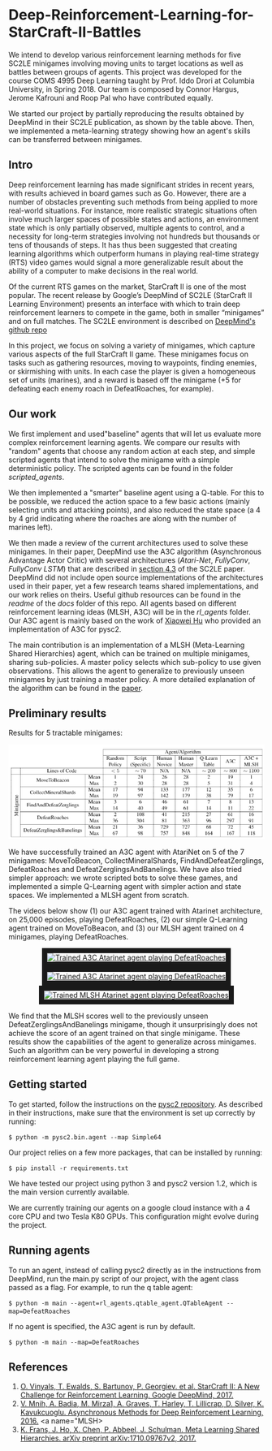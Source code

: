 # Deep-Reinforcement-Learning-for-StarCraft-II-Battles

We intend to develop various reinforcement learning methods for five SC2LE minigames involving moving units to target locations as well as battles between groups of agents. This project was developed for the course COMS 4995 Deep Learning taught by Prof. Iddo Drori at Columbia University, in Spring 2018. Our team is composed by Connor Hargus, Jerome Kafrouni and Roop Pal who have contributed equally.

We started our project by partially reproducing the results obtained by DeepMind in their SC2LE publication, as shown by the table above. Then, we implemented a meta-learning strategy showing how an agent's skills can be transferred between minigames.

## Intro

Deep reinforcement learning has made significant strides in recent years, with results achieved in board games such as Go. However, there are a number of obstacles preventing such methods from being applied to more real-world situations. For instance, more realistic strategic situations often involve much larger spaces of possible states and actions, an environment state which is only partially observed, multiple agents to control, and a necessity for long-term strategies involving not hundreds but thousands or tens of thousands of steps. It has thus been suggested that creating learning algorithms which outperform humans in playing real-time strategy (RTS) video games would signal a more generalizable result about the ability of a computer to make decisions in the real world.

Of the current RTS games on the market, StarCraft II is one of the most popular. The recent release by Google’s DeepMind of SC2LE (StarCraft II Learning Environment) presents an interface with which to train deep reinforcement learners to compete in the game, both in smaller “minigames” and on full matches. The SC2LE environment is described on [DeepMind's github repo](https://github.com/deepmind/pysc2) 

In this project, we focus on solving a variety of minigames, which capture various aspects of the full StarCraft II game. These minigames focus on tasks such as gathering resources, moving to waypoints, finding enemies, or skirmishing with units. In each case the player is given a homogeneous set of units (marines), and a reward is based off the minigame (+5 for defeating each enemy roach in DefeatRoaches, for example).

## Our work

We first implement and used"baseline" agents that will let us evaluate more complex reinforcement learning agents. We compare our results with "random" agents that choose any random action at each step, and simple scripted agents that intend to solve the minigame with a simple deterministic policy. The scripted agents can be found in the folder *scripted_agents*.

We then implemented a "smarter" baseline agent using a Q-table. For this to be possible, we reduced the action space to a few basic actions (mainly selecting units and attacking points), and also reduced the state space (a 4 by 4 grid indicating where the roaches are along with the number of marines left).

We then made a review of the current architectures used to solve these minigames. In their paper, DeepMind use the A3C algorithm (Asynchronous Advantage Actor Critic) with several architectures (*Atari-Net*, *FullyConv*, *FullyConv LSTM*) that are described in [section 4.3](https://deepmind.com/documents/110/sc2le.pdf) of the SC2LE paper. DeepMind did not include open source implementations of the architectures used in their paper, yet a few research teams shared implementations, and our work relies on theirs. Useful github resources can be found in the *readme* of the *docs* folder of this repo. All agents based on different reinforcement learning ideas (MLSH, A3C) will be in the *rl_agents* folder. Our A3C agent is mainly based on the work of [Xiaowei Hu](https://github.com/xhujoy) who provided an implementation of A3C for pysc2.

The main contribution is an implementation of a MLSH (Meta-Learning Shared Hierarchies) agent, which can be trained on multiple minigames, sharing sub-policies. A master policy selects which sub-policy to use given observations. This allows the agent to generalize to previously unseen minigames by just training a master policy. A more detailed explanation of the algorithm can be found in the [paper](#MLSH).

## Preliminary results

Results for 5 tractable minigames:

![alt text](./doc/table.PNG "Results Table")

We have successfully trained an A3C agent with AtariNet on 5 of the 7 minigames: MoveToBeacon, CollectMineralShards, FindAndDefeatZerglings, DefeatRoaches and DefeatZerglingsAndBanelings. We have also tried simpler approach: we wrote scripted bots to solve these games, and implemented a simple Q-Learning agent with simpler action and state spaces. We implemented a MLSH agent from scratch.

The videos below show (1) our A3C agent trained with Atarinet architecture, on 25,000 episodes, playing DefeatRoaches, (2) our simple Q-Learning agent trained on MoveToBeacon, and (3) our MLSH agent trained on 4 minigames, playing DefeatRoaches.

<div align="center">
  
  <a href="https://youtu.be/dEAh0g9SVS0"
     target="_blank">
    <img src="https://img.youtube.com/vi/dEAh0g9SVS0/0.jpg"
         alt="Trained A3C Atarinet agent playing DefeatRoaches"
         width="240" height="180" border="10" />
  </a>
  <a href="https://youtu.be/Z-H1QQKXbhQ"
     target="_blank">
     <img src="https://img.youtube.com/vi/Z-H1QQKXbhQ/0.jpg"
         alt="Trained A3C Atarinet agent playing DefeatRoaches"
         width="240" height="180" border="10" />
  </a>
   <a href="https://youtu.be/s5wGk7tql0c"
     target="_blank">
     <img src="https://img.youtube.com/vi/s5wGk7tql0c/0.jpg"
         alt="Trained MLSH Atarinet agent playing DefeatRoaches"
         width="240" height="180" border="10" />
  </a>
  
</div>

We find that the MLSH scores well to the previously unseen DefeatZerglingsAndBanelings minigame, though it unsurprisingly does not achieve the score of an agent trained on that single minigame. These results show the capabilities of the agent to generalize across minigames. Such an algorithm can be very powerful in developing a strong reinforcement learning agent playing the full game.

## Getting started

To get started, follow the instructions on the [pysc2 repository](https://github.com/deepmind/pysc2). As described in their instructions, make sure that the environment is set up correctly by running:

```
$ python -m pysc2.bin.agent --map Simple64
```

Our project relies on a few more packages, that can be installed by running:

```
$ pip install -r requirements.txt
```

We have tested our project using python 3 and pysc2 version 1.2, which is the main version currently available.

We are currently training our agents on a google cloud instance with a 4 core CPU and two Tesla K80 GPUs. This configuration might evolve during the project.

## Running agents

To run an agent, instead of calling pysc2 directly as in the instructions from DeepMind, run the main.py script of our project, with the agent class passed as a flag. For example, to run the q table agent:

```
$ python -m main --agent=rl_agents.qtable_agent.QTableAgent --map=DefeatRoaches
```

If no agent is specified, the A3C agent is run by default.

```
$ python -m main --map=DefeatRoaches
```

## References
1. [O. Vinyals, T. Ewalds, S. Bartunov, P. Georgiev. et al. StarCraft II: A New Challenge for Reinforcement Learning. Google DeepMind, 2017.](https://deepmind.com/documents/110/sc2le.pdf)
2. [V. Mnih, A. Badia, M. Mirza1, A. Graves, T. Harley, T. Lillicrap, D. Silver, K. Kavukcuoglu. Asynchronous Methods for Deep Reinforcement Learning, 2016.](https://arxiv.org/pdf/1602.01783.pdf)
<a name="MLSH></a>
3. [K. Frans, J. Ho, X. Chen, P. Abbeel, J. Schulman. Meta Learning Shared Hierarchies. arXiv preprint arXiv:1710.09767v2, 2017.](https://arxiv.org/pdf/1710.09767.pdf)
